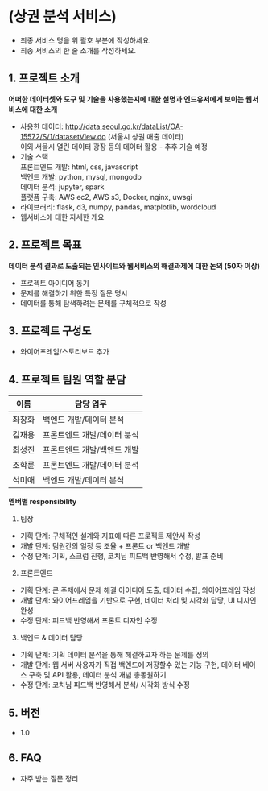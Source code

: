 # (상권 분석 서비스)
- 최종 서비스 명을 위 괄호 부분에 작성하세요.
- 최종 서비스의 한 줄 소개를 작성하세요.

## 1. 프로젝트 소개

**어떠한 데이터셋와 도구 및 기술을 사용했는지에 대한 설명과 엔드유저에게 보이는 웹서비스에 대한 소개**

  - 사용한 데이터: http://data.seoul.go.kr/dataList/OA-15572/S/1/datasetView.do (서울시 상권 매출 데이터)  
     이외 서울시 열린 데이터 광장 등의 데이터 활용 - 추후 기술 예정  
  - 기술 스택  
     프론트엔드 개발: html, css, javascript  
     백엔드 개발: python, mysql, mongodb  
     데이터 분석: jupyter, spark  
     플랫폼 구축: AWS ec2, AWS s3, Docker, nginx, uwsgi  
  - 라이브러리: flask, d3, numpy, pandas, matplotlib, wordcloud  
  - 웹서비스에 대한 자세한 개요

## 2. 프로젝트 목표

**데이터 분석 결과로 도출되는 인사이트와 웹서비스의 해결과제에 대한 논의 (50자 이상)**
  - 프로젝트 아이디어 동기
  - 문제를 해결하기 위한 특정 질문 명시
  - 데이터를 통해 탐색하려는 문제를 구체적으로 작성


## 3. 프로젝트 구성도
  - 와이어프레임/스토리보드 추가

## 4. 프로젝트 팀원 역할 분담
| 이름 | 담당 업무 |
| ------ | ------ |
| 좌창화 | 백엔드 개발/데이터 분석 |
| 김재용 | 프론트엔드 개발/데이터 분석 |
| 최성진 | 프론트엔드 개발/백엔드 개발 |
| 조학륜 | 프론트엔드 개발/데이터 분석 |
| 석미애 | 백엔드 개발/데이터 분석 |

**멤버별 responsibility**

1. 팀장 

- 기획 단계: 구체적인 설계와 지표에 따른 프로젝트 제안서 작성
- 개발 단계: 팀원간의 일정 등 조율 + 프론트 or 백엔드 개발
- 수정 단계: 기획, 스크럼 진행, 코치님 피드백 반영해서 수정, 발표 준비

2. 프론트엔드 

- 기획 단계: 큰 주제에서 문제 해결 아이디어 도출, 데이터 수집, 와이어프레임 작성
- 개발 단계: 와이어프레임을 기반으로 구현, 데이터 처리 및 시각화 담당, UI 디자인 완성
- 수정 단계: 피드백 반영해서 프론트 디자인 수정

 3. 백엔드 & 데이터 담당  

- 기획 단계: 기획 데이터 분석을 통해 해결하고자 하는 문제를 정의
- 개발 단계: 웹 서버 사용자가 직접 백엔드에 저장할수 있는 기능 구현, 데이터 베이스 구축 및 API 활용, 데이터 분석 개념 총동원하기
- 수정 단계: 코치님 피드백 반영해서 분석/ 시각화 방식 수정

## 5. 버전
  - 1.0

## 6. FAQ
  - 자주 받는 질문 정리
